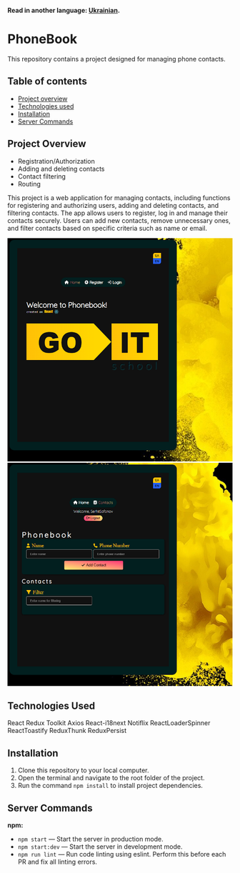 **Read in another language: [Ukrainian](README.ua.md).**

# PhoneBook

This repository contains a project designed for managing phone contacts.

## Table of contents

- [Project overview](#project-overview)
- [Technologies used](#technologies-used)
- [Installation](#instalattion)
- [Server Commands](#server-commands)

## Project Overview

- Registration/Authorization
- Adding and deleting contacts
- Contact filtering
- Routing

This project is a web application for managing contacts, including functions for
registering and authorizing users, adding and deleting contacts, and filtering
contacts. The app allows users to register, log in and manage their contacts
securely. Users can add new contacts, remove unnecessary ones, and filter
contacts based on specific criteria such as name or email.

<img src="./src/img/Phonebook.png" alt="Home page" width="900" height="500">
<img src="./src/img/PhonebookLogin.png" alt="Private page" width="900" height="500">

## Technologies Used

React Redux Toolkit Axios React-i18next Notiflix ReactLoaderSpinner
ReactToastify ReduxThunk ReduxPersist

## Installation

1. Clone this repository to your local computer.
2. Open the terminal and navigate to the root folder of the project.
3. Run the command `npm install` to install project dependencies.

## Server Commands

**npm:**

- `npm start` — Start the server in production mode.
- `npm start:dev` — Start the server in development mode.
- `npm run lint` — Run code linting using eslint. Perform this before each PR
  and fix all linting errors.
